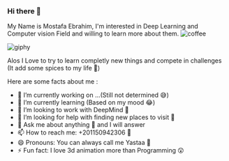 ### Hi there 👋
My Name is Mostafa Ebrahim, I'm interested in Deep Learning and Computer vision Field and willing to learn more about them.
![coffee](https://user-images.githubusercontent.com/88105870/190959072-59116274-2bfa-46fa-94cf-dbe57fc1e8d4.gif)

![giphy](https://user-images.githubusercontent.com/88105870/190959079-6fedafb0-b2ea-49b8-8030-30749b3dcac1.gif)

Alos I Love to try to learn completly new things and compete in challenges (It add some spices to my life 🤪)

Here are some facts about me :

- 🔭 I’m currently working on ...(Still not determined 😅)
- 🌱 I’m currently learning (Based on my mood 😂)
- 👯 I’m looking to work with DeepMind 🧐
- 🤔 I’m looking for help with finding new places to visit 🤯
- 💬 Ask me about anything 🥰 and I will answer 
- 📫 How to reach me: +201150942306 🤙
- 😄 Pronouns: You can always call me Yastaa 🤣
- ⚡ Fun fact: I love 3d animation more than Programming 😲
